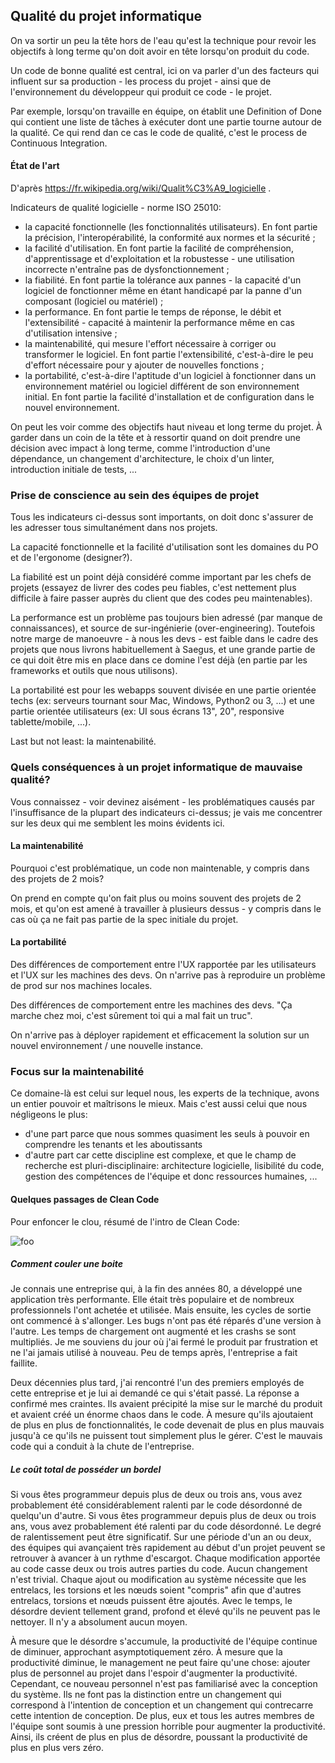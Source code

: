 ## Qualité du projet informatique
On va sortir un peu la tête hors de l'eau qu'est la technique pour revoir les objectifs à long terme qu'on doit avoir en tête lorsqu'on produit du code.

Un code de bonne qualité est central, ici on va parler d'un des facteurs qui influent sur sa production - les process du projet - ainsi que de l'environnement du développeur qui produit ce code - le projet. 

Par exemple, lorsqu'on travaille en équipe, on établit une Definition of Done qui contient une liste de tâches à exécuter dont une partie tourne autour de la qualité. Ce qui rend dan ce cas le code de qualité, c'est le process de Continuous Integration.

#### État de l'art
D'après https://fr.wikipedia.org/wiki/Qualit%C3%A9_logicielle .

Indicateurs de qualité logicielle - norme ISO 25010:
  * la capacité fonctionnelle (les fonctionnalités utilisateurs). En font partie la précision, l'interopérabilité, la conformité aux normes et la sécurité ;
  * la facilité d'utilisation. En font partie la facilité de compréhension, d'apprentissage et d'exploitation et la robustesse - une utilisation incorrecte n'entraîne pas de dysfonctionnement ;
  * la fiabilité. En font partie la tolérance aux pannes - la capacité d'un logiciel de fonctionner même en étant handicapé par la panne d'un composant (logiciel ou matériel) ;
  * la performance. En font partie le temps de réponse, le débit et l'extensibilité - capacité à maintenir la performance même en cas d'utilisation intensive ;
  * la maintenabilité, qui mesure l'effort nécessaire à corriger ou transformer le logiciel. En font partie l'extensibilité, c'est-à-dire le peu d'effort nécessaire pour y ajouter de nouvelles fonctions ;
  * la portabilité, c'est-à-dire l'aptitude d'un logiciel à fonctionner dans un environnement matériel ou logiciel différent de son environnement initial. En font partie la facilité d'installation et de configuration dans le nouvel environnement.

On peut les voir comme des objectifs haut niveau et long terme du projet. À garder dans un coin de la tête et à ressortir quand on doit prendre une décision avec impact à long terme, comme l'introduction d'une dépendance, un changement d'architecture, le choix d'un linter, introduction initiale de tests, ...

### Prise de conscience au sein des équipes de projet
Tous les indicateurs ci-dessus sont importants, on doit donc s'assurer de les adresser tous simultanément dans nos projets.

La capacité fonctionnelle et la facilité d'utilisation sont les domaines du PO et de l'ergonome (designer?).

La fiabilité est un point déjà considéré comme important par les chefs de projets (essayez de livrer des codes peu fiables, c'est nettement plus difficile à faire passer auprès du client que des codes peu maintenables).

La performance est un problème pas toujours bien adressé (par manque de connaissances), et source de sur-ingénierie (over-engineering). Toutefois notre marge de manoeuvre - à nous les devs - est faible dans le cadre des projets que nous livrons habituellement à Saegus, et une grande partie de ce qui doit être mis en place dans ce domine l'est déjà (en partie par les frameworks et outils que nous utilisons).

La portabilité est pour les webapps souvent divisée en une partie orientée techs (ex: serveurs tournant sour Mac, Windows, Python2 ou 3, ...) et une partie orientée utilisateurs (ex: UI sous écrans 13", 20", responsive tablette/mobile, ...).

Last but not least: la maintenabilité.

### Quels conséquences à un projet informatique de mauvaise qualité?
Vous connaissez - voir devinez aisément - les problématiques causés par l'insuffisance de la plupart des indicateurs ci-dessus; je vais me concentrer sur les deux qui me semblent les moins évidents ici.

#### La maintenabilité
Pourquoi c'est problématique, un code non maintenable, y compris dans des projets de 2 mois?

On prend en compte qu'on fait plus ou moins souvent des projets de 2 mois, et qu'on est amené à travailler à plusieurs dessus - y compris dans le cas où ça ne fait pas partie de la spec initiale du projet.

#### La portabilité
Des différences de comportement entre l'UX rapportée par les utilisateurs et l'UX sur les machines des devs. On n'arrive pas à reproduire un problème de prod sur nos machines locales.

Des différences de comportement entre les machines des devs. "Ça marche chez moi, c'est sûrement toi qui a mal fait un truc".

On n'arrive pas à déployer rapidement et efficacement la solution sur un nouvel environnement / une nouvelle instance.

### Focus sur la maintenabilité
Ce domaine-là est celui sur lequel nous, les experts de la technique, avons un entier pouvoir et maîtrisons le mieux.
Mais c'est aussi celui que nous négligeons le plus:
  * d'une part parce que nous sommes quasiment les seuls à pouvoir en comprendre les tenants et les aboutissants
  * d'autre part car cette discipline est complexe, et que le champ de recherche est pluri-disciplinaire: architecture logicielle, lisibilité du code, gestion des compétences de l'équipe et donc ressources humaines, ...

#### Quelques passages de Clean Code
Pour enfoncer le clou, résumé de l'intro de Clean Code:

![foo](https://www.osnews.com/images/comics/wtfm.jpg "title")

##### Comment couler une boite
Je connais une entreprise qui, à la fin des années 80, a développé une application très performante. Elle était très populaire et de nombreux professionnels l'ont achetée et utilisée. Mais ensuite, les cycles de sortie ont commencé à s'allonger. Les bugs n'ont pas été réparés d'une version à l'autre. Les temps de chargement ont augmenté et les crashs se sont multipliés. Je me souviens du jour où j'ai fermé le produit par frustration et ne l'ai jamais utilisé à nouveau. Peu de temps après, l'entreprise a fait faillite.

Deux décennies plus tard, j'ai rencontré l'un des premiers employés de cette entreprise et je lui ai demandé ce qui s'était passé. La réponse a confirmé mes craintes. Ils avaient précipité la mise sur le marché du produit et avaient créé un énorme chaos dans le code. À mesure qu'ils ajoutaient de plus en plus de fonctionnalités, le code devenait de plus en plus mauvais jusqu'à ce qu'ils ne puissent tout simplement plus le gérer. C'est le mauvais code qui a conduit à la chute de l'entreprise.

##### Le coût total de posséder un bordel
Si vous êtes programmeur depuis plus de deux ou trois ans, vous avez probablement été considérablement ralenti par le code désordonné de quelqu'un d'autre. Si vous êtes programmeur depuis plus de deux ou trois ans, vous avez probablement été ralenti par du code désordonné. Le degré de ralentissement peut être significatif. Sur une période d'un an ou deux, des équipes qui avançaient très rapidement au début d'un projet peuvent se retrouver à avancer à un rythme d'escargot. Chaque modification apportée au code casse deux ou trois autres parties du code. Aucun changement n'est trivial. Chaque ajout ou modification au système nécessite que les entrelacs, les torsions et les nœuds soient "compris" afin que d'autres entrelacs, torsions et nœuds puissent être ajoutés. Avec le temps, le désordre devient tellement grand, profond et élevé qu'ils ne peuvent pas le nettoyer. Il n'y a absolument aucun moyen.

À mesure que le désordre s'accumule, la productivité de l'équipe continue de diminuer, approchant asymptotiquement zéro. À mesure que la productivité diminue, le management ne peut faire qu'une chose: ajouter plus de personnel au projet dans l'espoir d'augmenter la productivité. Cependant, ce nouveau personnel n'est pas familiarisé avec la conception du système. Ils ne font pas la distinction entre un changement qui correspond à l'intention de conception et un changement qui contrecarre cette intention de conception. De plus, eux et tous les autres membres de l'équipe sont soumis à une pression horrible pour augmenter la productivité. Ainsi, ils créent de plus en plus de désordre, poussant la productivité de plus en plus vers zéro.







